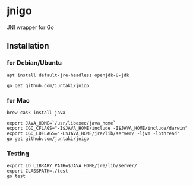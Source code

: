 # jnigo
JNI wrapper for Go

## Installation

### for Debian/Ubuntu

~~~
apt install default-jre-headless openjdk-8-jdk

go get github.com/juntaki/jnigo
~~~

### for Mac

~~~
brew cask install java

export JAVA_HOME=`/usr/libexec/java_home` 
export CGO_CFLAGS="-I$JAVA_HOME/include -I$JAVA_HOME/include/darwin" 
export CGO_LDFLAGS="-L$JAVA_HOME/jre/lib/server/ -ljvm -lpthread" 
go get github.com/juntaki/jnigo
~~~

### Testing

~~~
export LD_LIBRARY_PATH=$JAVA_HOME/jre/lib/server/
export CLASSPATH=./test
go test
~~~
